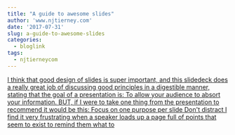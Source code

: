 ```yaml
---
title: "A guide to awesome slides"
author: 'www.njtierney.com'
date: '2017-07-31'
slug: a-guide-to-awesome-slides
categories:
  - bloglink
tags:
  - njtierneycom
---
```


[I think that good design of slides is super important, and this slidedeck does a really great job of discussing good principles in a digestible manner, stating that the goal of a presentation is: To allow your audience to absort your information. BUT, if I were to take one thing from the presentation to recommend it would be this: Focus on one purpose per slide Don't distract I find it very frustrating when a speaker loads up a page full of points that seem to exist to remind them what to<i class="fas fa-external-link-alt"></i>](https://www.njtierney.com/post/2017/07/31/awesome-slides/)

